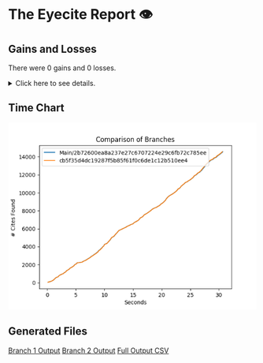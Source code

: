 # The Eyecite Report :eye:



Gains and Losses
---------
There were 0 gains and 0 losses.

<details>
<summary>Click here to see details.</summary>

|     id     |  Gain  |  Loss  |
| ---------- | ------ | ------ |


</details>



Time Chart
---------

![image](https://raw.githubusercontent.com/flooie/pingme/artifacts/13/results/chart.png)


Generated Files
---------

[Branch 1 Output](https://raw.githubusercontent.com/flooie/pingme/artifacts/13/results/2b72600ea8a237e27c6707224e29c6fb72c785ee.json)
[Branch 2 Output](https://raw.githubusercontent.com/flooie/pingme/artifacts/13/results/cb5f35d4dc19287f5b85f61f0c6de1c12b510ee4.json)
[Full Output CSV ](https://raw.githubusercontent.com/flooie/pingme/artifacts/13/results/output.csv)
